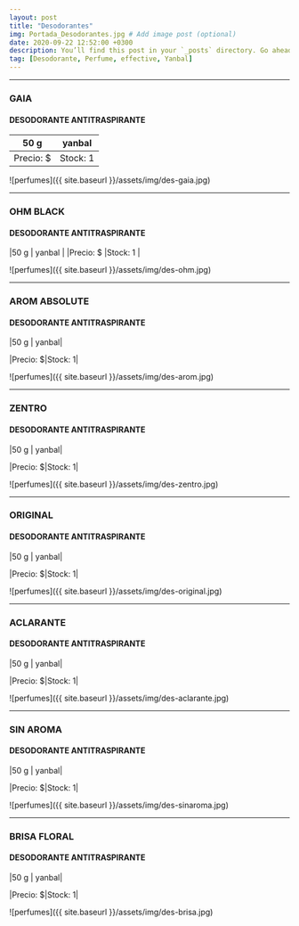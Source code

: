```yaml
---
layout: post
title: "Desodorantes"
img: Portada_Desodorantes.jpg # Add image post (optional)
date: 2020-09-22 12:52:00 +0300
description: You’ll find this post in your `_posts` directory. Go ahead and edit it and re-build the site to see your changes. # Add post description (optional)
tag: [Desodorante, Perfume, effective, Yanbal]
---
```

* * *
### GAIA  
#### DESODORANTE ANTITRASPIRANTE
|50 g         | yanbal  |
|-----        |-------  |
|Precio: $    |Stock: 1 |

![perfumes]({{ site.baseurl }}/assets/img/des-gaia.jpg)
* * *
### OHM BLACK  
#### DESODORANTE ANTITRASPIRANTE
|50 g       | yanbal  |
|Precio: $  |Stock: 1 |

![perfumes]({{ site.baseurl }}/assets/img/des-ohm.jpg)
* * *
### AROM ABSOLUTE 
#### DESODORANTE ANTITRASPIRANTE
|50 g | yanbal|

|Precio: $|Stock: 1|

![perfumes]({{ site.baseurl }}/assets/img/des-arom.jpg)
* * *
### ZENTRO
#### DESODORANTE ANTITRASPIRANTE
|50 g | yanbal|

|Precio: $|Stock: 1|

![perfumes]({{ site.baseurl }}/assets/img/des-zentro.jpg)
* * *
### ORIGINAL
#### DESODORANTE ANTITRASPIRANTE
|50 g | yanbal|

|Precio: $|Stock: 1|

![perfumes]({{ site.baseurl }}/assets/img/des-original.jpg)
* * *
### ACLARANTE 
#### DESODORANTE ANTITRASPIRANTE
|50 g | yanbal|

|Precio: $|Stock: 1|

![perfumes]({{ site.baseurl }}/assets/img/des-aclarante.jpg)
* * *
### SIN AROMA 
#### DESODORANTE ANTITRASPIRANTE
|50 g | yanbal|

|Precio: $|Stock: 1|

![perfumes]({{ site.baseurl }}/assets/img/des-sinaroma.jpg)
* * *
### BRISA FLORAL
#### DESODORANTE ANTITRASPIRANTE
|50 g | yanbal|

|Precio: $|Stock: 1|

![perfumes]({{ site.baseurl }}/assets/img/des-brisa.jpg)
